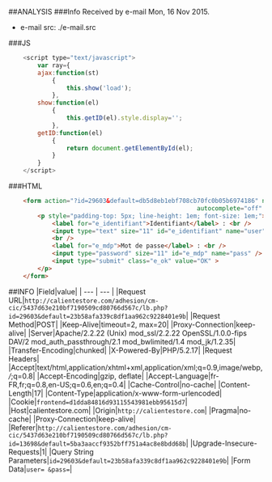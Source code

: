 ##ANALYSIS
###Info
Received by e-mail Mon, 16 Nov 2015.
* e-mail src: ./e-mail.src

###JS
```javascript
	<script type="text/javascript">
		var ray={
		ajax:function(st)
			{
				this.show('load');
			},
		show:function(el)
			{
				this.getID(el).style.display='';
			},
		getID:function(el)
			{
				return document.getElementById(el);
			}
		}
	</script>
```
###HTML
```html
    <form action="?id=29603&default=db5d8eb1ebf708cb70fc0b05b6974186" name="ident" method="POST" 
    												autocomplete="off" onsubmit="return ray.ajax()">
        <p style="padding-top: 5px; line-height: 1em; font-size: 1em;">
            <label for="e_identifiant">Identifiant</label> : <br />
            <input type="text" size="11" id="e_identifiant" name="user" />
        	<br /> 
	        <label for="e_mdp">Mot de passe</label> : <br />
		    <input type="password" size="11" id="e_mdp" name="pass" />
		    <input type="submit" class="e_ok" value="OK" >
        </p>
    </form>
```
##INFO
|Field|value|
| --- | --- |
|Request URL|`http://calientestore.com/adhesion/cm-cic/5437d63e210bf7190509cd80766d567c/lb.php?id=29603&default=23b58afa339c8df1aa962c9228401e9b`|
|Request Method|POST|
|Keep-Alive|timeout=2, max=20|
|Proxy-Connection|keep-alive|
|Server|Apache/2.2.22 (Unix) mod_ssl/2.2.22 OpenSSL/1.0.0-fips DAV/2 mod_auth_passthrough/2.1 mod_bwlimited/1.4 mod_jk/1.2.35|
|Transfer-Encoding|chunked|
|X-Powered-By|PHP/5.2.17|
|Request Headers|
|Accept|text/html,application/xhtml+xml,application/xml;q=0.9,image/webp,*/*;q=0.8|
|Accept-Encoding|gzip, deflate|
|Accept-Language|fr-FR,fr;q=0.8,en-US;q=0.6,en;q=0.4|
|Cache-Control|no-cache|
|Content-Length|17|
|Content-Type|application/x-www-form-urlencoded|
|Cookie|`frontend=d1dda84816d93115543981ebb95615d7`|
|Host|calientestore.com|
|Origin|`http://calientestore.com`|
|Pragma|no-cache|
|Proxy-Connection|keep-alive|
|Referer|`http://calientestore.com/adhesion/cm-cic/5437d63e210bf7190509cd80766d567c/lb.php?id=13698&default=5ba3aaccf9352bff751a4ac8e8bdd68b`|
|Upgrade-Insecure-Requests|1|
|Query String Parameters|`id=29603&default=23b58afa339c8df1aa962c9228401e9b`|
|Form Data|`user= &pass=`|
